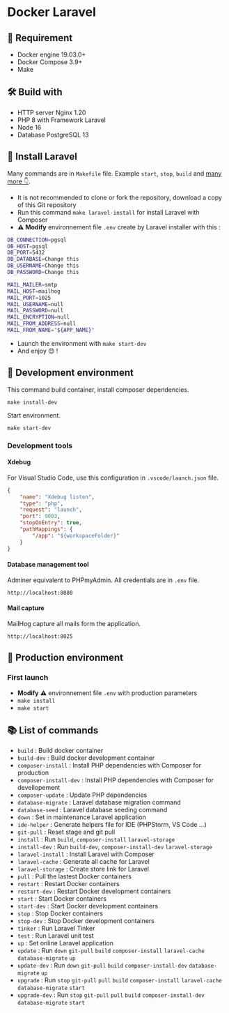 # Docker Laravel

## 🚫 Requirement

- Docker engine 19.03.0+
- Docker Compose 3.9+
- Make

## 🛠 Build with

- HTTP server Nginx 1.20
- PHP 8 with Framework Laravel
- Node 16
- Database PostgreSQL 13

## 📖 Install Laravel

Many commands are in `Makefile` file. Example `start`, `stop`, `build` and [many more 👇](#-list-of-commands).

- It is not recommended to clone or fork the repository, download a copy of this Git repository
- Run this command `make laravel-install` for install Laravel with Composer
- **⚠️ Modify** environnement file `.env` create by Laravel installer with this :

```bash
DB_CONNECTION=pgsql
DB_HOST=pgsql
DB_PORT=5432
DB_DATABASE=Change this
DB_USERNAME=Change this
DB_PASSWORD=Change this

MAIL_MAILER=smtp
MAIL_HOST=mailhog
MAIL_PORT=1025
MAIL_USERNAME=null
MAIL_PASSWORD=null
MAIL_ENCRYPTION=null
MAIL_FROM_ADDRESS=null
MAIL_FROM_NAME="${APP_NAME}"
```

- Launch the environment with `make start-dev`
- And enjoy 😊 !

## 🧰 Development environment

This command build container, install composer dependencies.

`make install-dev`

Start environment.

`make start-dev`

### Development tools

#### Xdebug

For Visual Studio Code, use this configuration in `.vscode/launch.json` file.

```json
{
    "name": "Xdebug listen",
    "type": "php",
    "request": "launch",
    "port": 9003,
    "stopOnEntry": true,
    "pathMappings": {
        "/app": "${workspaceFolder}"
    }
}
```

#### Database management tool

Adminer equivalent to PHPmyAdmin. All credentials are in `.env` file.

`http://localhost:8080`

#### Mail capture

MailHog capture all mails form the application.

`http://localhost:8025`

## 💼 Production environment

### First launch

- **Modify** ⚠️ environnement file `.env` with production parameters
- `make install`
- `make start`

## 📚 List of commands

- `build` : Build docker container
- `build-dev` : Build docker development container
- `composer-install` : Install PHP dependencies with Composer for production
- `composer-install-dev` : Install PHP dependencies with Composer for devellopement
- `composer-update` : Update PHP dependencies
- `database-migrate` : Laravel database migration command
- `database-seed` : Laravel database seeding command
- `down` : Set in maintenance Laravel application
- `ide-helper` : Generate helpers file for IDE (PHPStorm, VS Code ...)
- `git-pull` : Reset stage and git pull
- `install` : Run `build`, `composer-install` `laravel-storage`
- `install-dev` : Run `build-dev`, `composer-install-dev` `laravel-storage`
- `laravel-install` : Install Laravel with Composer
- `laravel-cache` : Generate all cache for Laravel
- `laravel-storage` : Create store link for Laravel
- `pull` : Pull the lastest Docker containers
- `restart` : Restart Docker containers
- `restart-dev` : Restart Docker development containers
- `start` : Start Docker containers
- `start-dev` : Start Docker development containers
- `stop` : Stop Docker containers
- `stop-dev` : Stop Docker development containers
- `tinker` : Run Laravel Tinker
- `test` : Run Laravel unit test
- `up` : Set online Laravel application
- `update` : Run `down` `git-pull` `build` `composer-install` `laravel-cache` `database-migrate` `up`
- `update-dev` : Run `down` `git-pull` `build` `composer-install-dev` `database-migrate` `up`
- `upgrade` : Run `stop` `git-pull` `pull` `build` `composer-install` `laravel-cache` `database-migrate` `start`
- `upgrade-dev` : Run `stop` `git-pull` `pull` `build` `composer-install-dev` `database-migrate` `start`
